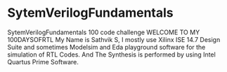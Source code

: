 # SytemVerilogFundamentals
SytemVerilogFundamentals 100 code challenge 
WELCOME TO MY 100DAYSOFRTL  My Name is Sathvik S, I mostly use Xilinx ISE 14.7 Design Suite and sometimes Modelsim  and Eda playground software for the simulation of RTL Codes. And The Synthesis is performed by using Intel Quartus Prime Software.

